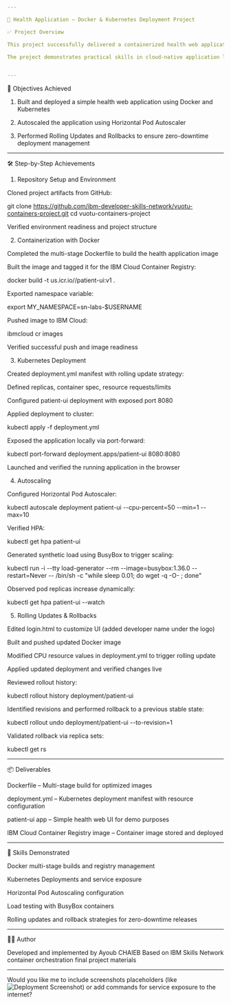 ```yaml
---

🏥 Health Application – Docker & Kubernetes Deployment Project

✅ Project Overview

This project successfully delivered a containerized health web application and deployed it on Kubernetes with advanced features. It covered building the app with Docker, pushing to IBM Cloud Container Registry, deploying via Kubernetes, implementing Horizontal Pod Autoscaler (HPA), and managing rolling updates and rollbacks.

The project demonstrates practical skills in cloud-native application lifecycle management and container orchestration.


---
```


🎯 Objectives Achieved

1. Built and deployed a simple health web application using Docker and Kubernetes


2. Autoscaled the application using Horizontal Pod Autoscaler


3. Performed Rolling Updates and Rollbacks to ensure zero-downtime deployment management




---

🛠 Step-by-Step Achievements

1. Repository Setup and Environment

Cloned project artifacts from GitHub:

git clone https://github.com/ibm-developer-skills-network/vuotu-containers-project.git
cd vuotu-containers-project

Verified environment readiness and project structure


2. Containerization with Docker

Completed the multi-stage Dockerfile to build the health application image

Built the image and tagged it for the IBM Cloud Container Registry:

docker build -t us.icr.io/<namespace>/patient-ui:v1 .

Exported namespace variable:

export MY_NAMESPACE=sn-labs-$USERNAME

Pushed image to IBM Cloud:

ibmcloud cr images

Verified successful push and image readiness


3. Kubernetes Deployment

Created deployment.yml manifest with rolling update strategy:

Defined replicas, container spec, resource requests/limits

Configured patient-ui deployment with exposed port 8080


Applied deployment to cluster:

kubectl apply -f deployment.yml

Exposed the application locally via port-forward:

kubectl port-forward deployment.apps/patient-ui 8080:8080

Launched and verified the running application in the browser


4. Autoscaling

Configured Horizontal Pod Autoscaler:

kubectl autoscale deployment patient-ui --cpu-percent=50 --min=1 --max=10

Verified HPA:

kubectl get hpa patient-ui

Generated synthetic load using BusyBox to trigger scaling:

kubectl run -i --tty load-generator --rm --image=busybox:1.36.0 --restart=Never -- /bin/sh -c "while sleep 0.01; do wget -q -O- <app URL>; done"

Observed pod replicas increase dynamically:

kubectl get hpa patient-ui --watch


5. Rolling Updates & Rollbacks

Edited login.html to customize UI (added developer name under the logo)

Built and pushed updated Docker image

Modified CPU resource values in deployment.yml to trigger rolling update

Applied updated deployment and verified changes live

Reviewed rollout history:

kubectl rollout history deployment/patient-ui

Identified revisions and performed rollback to a previous stable state:

kubectl rollout undo deployment/patient-ui --to-revision=1

Validated rollback via replica sets:

kubectl get rs



---

📦 Deliverables

Dockerfile – Multi-stage build for optimized images

deployment.yml – Kubernetes deployment manifest with resource configuration

patient-ui app – Simple health web UI for demo purposes

IBM Cloud Container Registry image – Container image stored and deployed



---

🧠 Skills Demonstrated

Docker multi-stage builds and registry management

Kubernetes Deployments and service exposure

Horizontal Pod Autoscaling configuration

Load testing with BusyBox containers

Rolling updates and rollback strategies for zero-downtime releases



---

👨‍💻 Author

Developed and implemented by Ayoub CHAIEB
Based on IBM Skills Network container orchestration final project materials

---

Would you like me to include screenshots placeholders (like ![Deployment Screenshot](app.png)) or add commands for service exposure to the internet?

